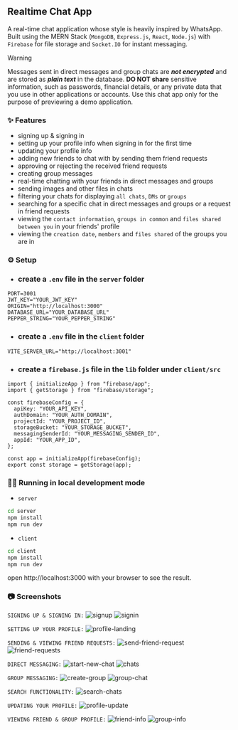 ## Realtime Chat App

A real-time chat application whose style is heavily inspired by WhatsApp. Built using the MERN Stack (`MongoDB`, `Express.js`, `React`, `Node.js`) with `Firebase` for file storage and `Socket.IO` for instant messaging.

> [!WARNING]
> Messages sent in direct messages and group chats are **_not encrypted_** and are stored as **_plain text_** in the database. **DO NOT share** sensitive information, such as passwords, financial details, or any private data that you use in other applications or accounts. Use this chat app only for the purpose of previewing a demo application.

### ✨ Features

- signing up & signing in
- setting up your profile info when signing in for the first time
- updating your profile info
- adding new friends to chat with by sending them friend requests
- approving or rejecting the received friend requests
- creating group messages
- real-time chatting with your friends in direct messages and groups
- sending images and other files in chats
- filtering your chats for displaying `all chats`, `DMs` or `groups`
- searching for a specific chat in direct messages and groups or a request in friend requests
- viewing the `contact information`, `groups in common` and `files shared between you` in your friends' profile
- viewing the `creation date`, `members` and `files shared` of the groups you are in

### ⚙ Setup

- ### create a `.env` file in the `server` folder

```
PORT=3001
JWT_KEY="YOUR_JWT_KEY"
ORIGIN="http://localhost:3000"
DATABASE_URL="YOUR_DATABASE_URL"
PEPPER_STRING="YOUR_PEPPER_STRING"
```

- ### create a `.env` file in the `client` folder

```
VITE_SERVER_URL="http://localhost:3001"
```

- ### create a `firebase.js` file in the `lib` folder under `client/src`

```
import { initializeApp } from "firebase/app";
import { getStorage } from "firebase/storage";

const firebaseConfig = {
  apiKey: "YOUR_API_KEY",
  authDomain: "YOUR_AUTH_DOMAIN",
  projectId: "YOUR_PROJECT_ID",
  storageBucket: "YOUR_STORAGE_BUCKET",
  messagingSenderId: "YOUR_MESSAGING_SENDER_ID",
  appId: "YOUR_APP_ID",
};

const app = initializeApp(firebaseConfig);
export const storage = getStorage(app);
```

### 🏃‍♂️ Running in local development mode

- `server`
```bash
cd server
npm install
npm run dev
```
- `client`
```bash
cd client
npm install
npm run dev
```
open http://localhost:3000 with your browser to see the result.

### 📷 Screenshots

`SIGNING UP & SIGNING IN:`
![signup](https://github.com/user-attachments/assets/9f656b5b-bdd6-42be-9293-e44f52ca0359)
![signin](https://github.com/user-attachments/assets/7f9e478c-c802-437d-acae-10794bf12392)

`SETTING UP YOUR PROFILE:`
![profile-landing](https://github.com/user-attachments/assets/25656c2d-9dcf-4f11-a242-b8e90745a84f)

`SENDING & VIEWING FRIEND REQUESTS:`
![send-friend-request](https://github.com/user-attachments/assets/3e5d6bd1-5110-4452-8c73-4d159661719d)
![friend-requests](https://github.com/user-attachments/assets/a81c0290-ff62-4f01-9792-de9be3ff30af)

`DIRECT MESSAGING:`
![start-new-chat](https://github.com/user-attachments/assets/95dada0c-b57f-438f-87ec-b7c219b18880)
![chats](https://github.com/user-attachments/assets/5ca65d19-c537-419e-984d-533a7d939aaf)

`GROUP MESSAGING:`
![create-group](https://github.com/user-attachments/assets/cae7f705-9665-4c32-973b-c3fd89d75c60)
![group-chat](https://github.com/user-attachments/assets/8c070f09-e482-47de-8b48-d059f453b6b6)

`SEARCH FUNCTIONALITY:`
![search-chats](https://github.com/user-attachments/assets/bc4ae30b-18f5-4d03-86fb-5b65ec675dda)

`UPDATING YOUR PROFILE:`
![profile-update](https://github.com/user-attachments/assets/858fc66f-5e2d-4ae6-b2a8-ea5b00315501)

`VIEWING FRIEND & GROUP PROFILE:`
![friend-info](https://github.com/user-attachments/assets/c577cda1-1f15-4c74-a367-73661c56a5bc)
![group-info](https://github.com/user-attachments/assets/bcb770e9-aea9-4b42-bcfd-02ae935d19fd)
